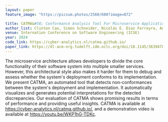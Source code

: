 ```yaml
---
layout: paper
feature_image: "https://picsum.photos/2560/600?image=872"

title: CATMA&#58; Conformance Analysis Tool For Microservice Applications
author_list: Clinton Cao, Simon Schneider, Nicolás E. Diaz Ferreyra, Annibale Panichella, Sicco Verwer, Riccardo Scandariato
venue: Internation Conference on Software Engineering (ICSE)
year: 2024
code_link: https://cyber-analytics.nl/catma.github.io/
paper_link: https://dl-acm-org.tudelft.idm.oclc.org/doi/10.1145/3639478.3640022
---
```


The microservice architecture allows developers to divide the core functionality of their software system into multiple smaller services. However, this architectural style also makes it harder for them to debug and assess whether the system's deployment conforms to its implementation. We present CATMA, an automated tool that detects non-conformances between the system's deployment and implementation. It automatically visualizes and generates potential interpretations for the detected discrepancies. Our evaluation of CATMA shows promising results in terms of performance and providing useful insights. CATMA is available at https://cyber-analytics.nl/catma.github.io/, and a demonstration video is available at https://youtu.be/WKP1hG-TDKc.
